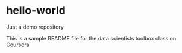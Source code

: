 # hello-world
Just a demo repository

This is a sample README file for the data scientists toolbox class on Coursera
